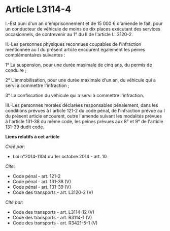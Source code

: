 # Article L3114-4

I.-Est puni d'un an d'emprisonnement et de 15 000 € d'amende le fait, pour un conducteur de véhicule de moins de dix places
exécutant des services occasionnels, de contrevenir au 1° du II de l'article L. 3120-2. 

II.-Les personnes physiques reconnues coupables de l'infraction mentionnée au I du présent article encourent également les
peines complémentaires suivantes : 

1° La suspension, pour une durée maximale de cinq ans, du permis de conduire ; 

2° L'immobilisation, pour une durée maximale d'un an, du véhicule qui a servi à commettre l'infraction ; 

3° La confiscation du véhicule qui a servi à commettre l'infraction. 

III.-Les personnes morales déclarées responsables pénalement, dans les conditions prévues à l'article 121-2 du code pénal, de
l'infraction prévue au I du présent article encourent, outre l'amende suivant les modalités prévues à l'article 131-38 du
même code, les peines prévues aux 8° et 9° de l'article 131-39 dudit code.

**Liens relatifs à cet article**

_Créé par_:

  - Loi n°2014-1104 du 1er octobre 2014 - art. 10

_Cite_:

  - Code pénal - art. 121-2
  - Code pénal - art. 131-38 (V)
  - Code pénal - art. 131-39 (V)
  - Code des transports - art. L3120-2 (V)

_Cité par_:

  - Code des transports - art. L3114-12 (V)
  - Code des transports - art. R3114-1 (V)
  - Code des transports - art. R3421-5-1 (V)
